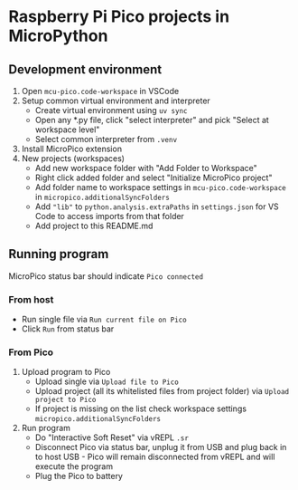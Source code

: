 # Raspberry Pi Pico projects in MicroPython

## Development environment

1. Open `mcu-pico.code-workspace` in VSCode
1. Setup common virtual environment and interpreter
    - Create virtual environment using `uv sync`
    - Open any \*.py file, click "select interpreter" and pick "Select at workspace level"
    - Select common interpreter from `.venv`
1. Install MicroPico extension
1. New projects (workspaces)
    - Add new workspace folder with "Add Folder to Workspace"
    - Right click added folder and select "Initialize MicroPico project"
    - Add folder name to workspace settings in `mcu-pico.code-workspace` in `micropico.additionalSyncFolders`
    - Add `"lib"` to `python.analysis.extraPaths` in `settings.json` for VS Code to access imports from that folder
    - Add project to this README.md

## Running program

MicroPico status bar should indicate `Pico connected`

### From host

-   Run single file via `Run current file on Pico`
-   Click `Run` from status bar

### From Pico

1. Upload program to Pico
    - Upload single via `Upload file to Pico`
    - Upload project (all its whitelisted files from project folder) via `Upload project to Pico`
    - If project is missing on the list check workspace settings `micropico.additionalSyncFolders`
1. Run program
    - Do "Interactive Soft Reset" via vREPL `.sr`
    - Disconnect Pico via status bar, unplug it from USB and plug back in to host USB - Pico will remain disconnected from vREPL and will execute the program
    - Plug the Pico to battery
